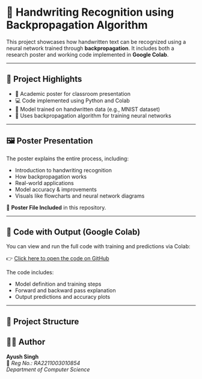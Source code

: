 # 🧠 Handwriting Recognition using Backpropagation Algorithm

This project showcases how handwritten text can be recognized using a neural network trained through **backpropagation**. It includes both a research poster and working code implemented in **Google Colab**.

---

## 📌 Project Highlights

- 📄 Academic poster for classroom presentation  
- 💻 Code implemented using Python and Colab  
- 🧠 Model trained on handwritten data (e.g., MNIST dataset)  
- 🔁 Uses backpropagation algorithm for training neural networks

---

## 🖼 Poster Presentation

The poster explains the entire process, including:
- Introduction to handwriting recognition  
- How backpropagation works  
- Real-world applications  
- Model accuracy & improvements  
- Visuals like flowcharts and neural network diagrams

📎 **Poster File Included** in this repository.

---

## 🔗 Code with Output (Google Colab)

You can view and run the full code with training and predictions via Colab:

👉 [Click here to open the code on GitHub](https://github.com/AyushSingh0338/Handwriting-Recognition-using-deep-learning.git)

The code includes:
- Model definition and training steps  
- Forward and backward pass explanation  
- Output predictions and accuracy plots  

---

## 📂 Project Structure





## 👨‍💻 Author

**Ayush Singh**  
📘 *Reg No.: RA2211003010854*  
*Department of Computer Science*
